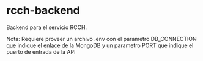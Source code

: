 # rcch-backend
Backend para el servicio RCCH. 

Nota: Requiere proveer un archivo .env con el parametro DB_CONNECTION que indique el enlace de la MongoDB y un parametro PORT que indique el puerto de entrada de la API